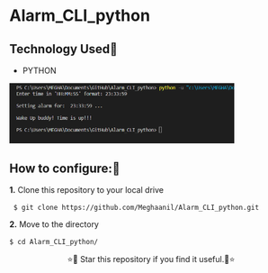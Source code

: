 # Alarm_CLI_python
## Technology Used💎
- PYTHON
<img width="400px" src="alarm.png"/>

## How to configure:🧐

**1.** Clone this repository to your local drive
```shell
 $ git clone https://github.com/Meghaanil/Alarm_CLI_python.git
```
**2.** Move to the directory

```
$ cd Alarm_CLI_python/
```
<p align="center">
 ⭐🌟 Star this repository if you find it useful.🌟⭐
</p>
